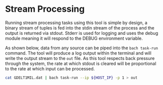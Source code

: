 # Stream Processing

Running stream processing tasks using this tool is simple by design, a binary stream of tuples is fed into the stdin stream of the process and the output is returned via stdout. Stderr is used for logging and uses the debug module meaning it will respond to the DEBUG environment variable.

As shown below, data from any source can be piped into the `bach task-run` command. The tool will produce a log output within the terminal and will write the output stream to the `out` file. As this tool respects back pressure through the system, the rate at which stdout is cleared will be proportional to the rate at which input can be processed.

```bash
cat GDELT1MIL.dat | bach task-run --ip ${HOST_IP} -p 1 > out
```

